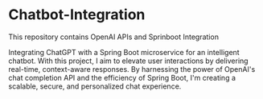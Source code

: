 # Chatbot-Integration
This repository contains OpenAI APIs and Sprinboot Integration
 
Integrating ChatGPT with a Spring Boot microservice for an intelligent chatbot. With this project, I aim to elevate user interactions by delivering real-time, context-aware responses. By harnessing the power of OpenAI's chat completion API and the efficiency of Spring Boot, I'm creating a scalable, secure, and personalized chat experience.
